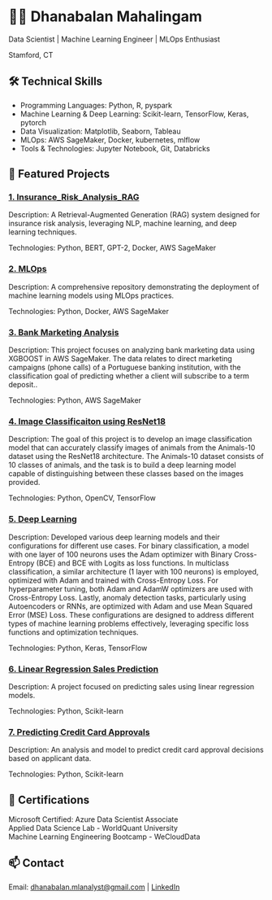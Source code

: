 # 👨‍💻 Dhanabalan Mahalingam
Data Scientist | Machine Learning Engineer | MLOps Enthusiast

Stamford, CT

## 🛠️ Technical Skills
 - Programming Languages: Python, R, pyspark
 - Machine Learning & Deep Learning: Scikit-learn, TensorFlow, Keras, pytorch
 - Data Visualization: Matplotlib, Seaborn, Tableau
 - MLOps: AWS SageMaker, Docker, kubernetes, mlflow
 - Tools & Technologies: Jupyter Notebook, Git, Databricks
## 📂 Featured Projects
### <a href="https://github.com/dmahali1983/Insurance_Risk_Analysis_RAG">1. Insurance_Risk_Analysis_RAG</a>
Description: A Retrieval-Augmented Generation (RAG) system designed for insurance risk analysis, leveraging NLP, machine learning, and deep learning techniques.

Technologies: Python, BERT, GPT-2, Docker, AWS SageMaker

### <a href="https://github.com/dmahali1983/MLOPS">2. MLOps</a>
Description: A comprehensive repository demonstrating the deployment of machine learning models using MLOps practices.

Technologies: Python, Docker, AWS SageMaker
### <a href="https://github.com/dmahali1983/aws-sagemaker">3. Bank Marketing Analysis</a>
Description: This project focuses on analyzing bank marketing data using XGBOOST in AWS SageMaker. The data relates to direct marketing campaigns (phone calls) of a Portuguese banking institution, with the classification goal of predicting whether a client will subscribe to a term deposit..

Technologies: Python, AWS SageMaker

### <a href="https://github.com/dmahali1983/Computer-Vision">4. Image Classificaiton using ResNet18</a>
Description: The goal of this project is to develop an image classification model that can accurately classify images of animals from the Animals-10 dataset using the ResNet18 architecture. The Animals-10 dataset consists of 10 classes of animals, and the task is to build a deep learning model capable of distinguishing between these classes based on the images provided.

Technologies: Python, OpenCV, TensorFlow

### <a href="https://github.com/dmahali1983/Deep-Learning">5. Deep Learning</a>
Description: Developed various deep learning models and their configurations for different use cases. For binary classification, a model with one layer of 100 neurons uses the Adam optimizer with Binary Cross-Entropy (BCE) and BCE with Logits as loss functions. In multiclass classification, a similar architecture (1 layer with 100 neurons) is employed, optimized with Adam and trained with Cross-Entropy Loss. For hyperparameter tuning, both Adam and AdamW optimizers are used with Cross-Entropy Loss. Lastly, anomaly detection tasks, particularly using Autoencoders or RNNs, are optimized with Adam and use Mean Squared Error (MSE) Loss. These configurations are designed to address different types of machine learning problems effectively, leveraging specific loss functions and optimization techniques.

Technologies: Python, Keras, TensorFlow

### <a href="https://github.com/dmahali1983/LinearRegression_SalesPrediction">6. Linear Regression Sales Prediction</a>
Description: A project focused on predicting sales using linear regression models.

Technologies: Python, Scikit-learn

### <a href="https://github.com/dmahali1983/Predicting-Credit-Card-Approvals">7. Predicting Credit Card Approvals</a>
Description: An analysis and model to predict credit card approval decisions based on applicant data.

Technologies: Python, Scikit-learn

## 📜 Certifications
Microsoft Certified: Azure Data Scientist Associate<br />
Applied Data Science Lab - WorldQuant University<br />
Machine Learning Engineering Bootcamp - WeCloudData<br />

## 📫 Contact
Email: dhanabalan.mlanalyst@gmail.com | <a href="https://www.linkedin.com/in/dhanabalan-mahalingam">LinkedIn</a>
